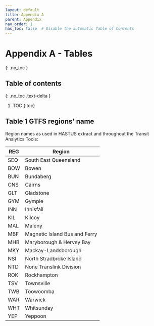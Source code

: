 ```yaml
---
layout: default
title: Appendix A
parent: Appendix
nav_order: 1
has_toc: false  # Disable the automatic Table of Contents
---
```



# Appendix A - Tables
{: .no_toc }
## Table of contents
{: .no_toc .text-delta }

1. TOC
{:toc}

## Table 1 GTFS regions' name
Region names as used in HASTUS extract and throughout the Transit Analytics Tools: 

| REG | Region                        |
|-----|-------------------------------|
| SEQ | South East Queensland         |
| BOW | Bowen                         |
| BUN | Bundaberg                     |
| CNS | Cairns                        |
| GLT | Gladstone                     |
| GYM | Gympie                        |
| INN | Innisfail                     |
| KIL | Kilcoy                        |
| MAL | Maleny                        |
| MBF | Magnetic Island Bus and Ferry |
| MHB | Maryborough & Hervey Bay      |
| MKY | Mackay-Landsborough           |
| NSI | North Stradbroke Island       |
| NTD | None Translink Division       |
| ROK | Rockhampton                   |
| TSV | Townsville                    |
| TWB | Toowoomba                     |
| WAR | Warwick                       |
| WHT | Whitsunday                    |
| YEP | Yeppoon                       |


